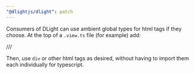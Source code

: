 ```yaml
---
"@dlightjs/dlight": patch
---
```


Consumers of DLight can use ambient global types for html tags if they
choose. At the top of a `.view.ts` file (for example) add:

/// <reference types="@dlightjs/dlight/global" />

Then, use `div` or other html tags as desired, without having to import
them each individually for typescript.
